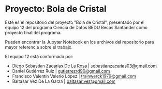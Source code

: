 # Proyecto: Bola de Cristal

Este es el repositorio del proyecto "Bola de Cristal", presentado por el equipo 12 del programa Ciencia de Datos BEDU Becas Santander como proyecto final del programa.

Pueden encontrar la Jupyter Notebook en los archivos del repositorio para mayor referencia sobre el trabajo.

El equipo 12 está conformado por:

-   Diego Sebastian Zacarias De La Rosa  | sebastianzacarias03@gmail.com
-   Daniel Gutiérrez Ruiz |  gutierrezrd90@gmail.com
-   Francisco Valentín Valerio López | trainwerck1979@gmail.com
-   Baltasar Vez De La Garza | baltasar.vez@gmail.com 
